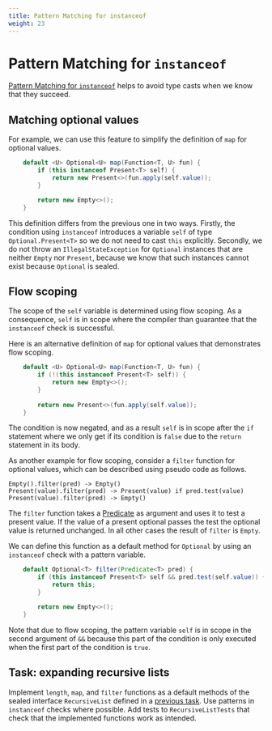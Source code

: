 ```yaml
---
title: Pattern Matching for instanceof
weight: 23
---
```


# Pattern Matching for `instanceof`

[Pattern Matching for `instanceof`](https://openjdk.java.net/jeps/394)
helps to avoid type casts when we know that they succeed.

## Matching optional values

For example, we can use this feature 
to simplify the definition of `map` for optional values.

```java
    default <U> Optional<U> map(Function<T, U> fun) {
        if (this instanceof Present<T> self) {
            return new Present<>(fun.apply(self.value));
        }

        return new Empty<>();
    }
```

This definition differs from the previous one in two ways.
Firstly, the condition using `instanceof` introduces a variable `self`
of type `Optional.Present<T>` so we do not need to cast `this` explicitly.
Secondly, we do not throw an `IllegalStateException` for `Optional` instances
that are neither `Empty` nor `Present`, 
because we know that such instances cannot exist because `Optional` is sealed.

## Flow scoping

The scope of the `self` variable is determined using flow scoping.
As a consequence, `self` is in scope 
where the compiler than guarantee that the `instanceof` check is successful.

Here is an alternative definition of `map` for optional values 
that demonstrates flow scoping.

```java
    default <U> Optional<U> map(Function<T, U> fun) {
        if (!(this instanceof Present<T> self)) {
            return new Empty<>();
        }
        
        return new Present<>(fun.apply(self.value));
    }
```

The condition is now negated, and as a result 
`self` is in scope after the `if` statement
where we only get if its condition is `false`
due to the `return` statement in its body.

As another example for flow scoping,
consider a `filter` function for optional values,
which can be described using pseudo code as follows.

```
Empty().filter(pred) -> Empty()
Present(value).filter(pred) -> Present(value) if pred.test(value)
Present(value).filter(pred) -> Empty()
```

The `filter` function takes a
[Predicate](https://docs.oracle.com/en/java/javase/17/docs/api/java.base/java/util/function/Predicate.html)
as argument and uses it to test a present value.
If the value of a present optional passes the test
the optional value is returned unchanged.
In all other cases the result of `filter` is `Empty`.

We can define this function as a default method for `Optional`
by using an `instanceof` check with a pattern variable.

```java
    default Optional<T> filter(Predicate<T> pred) {
        if (this instanceof Present<T> self && pred.test(self.value)) {
            return this;
        }

        return new Empty<>();
    }
```

Note that due to flow scoping, 
the pattern variable `self` is in scope in the second argument of `&&`
because this part of the condition is only executed 
when the first part of the condition is `true`.

## Task: expanding recursive lists

Implement `length`, `map`, and `filter` functions
as a default methods of the sealed interface `RecursiveList`
defined in a [previous task](../records/#task-recursive-lists).
Use patterns in `instanceof` checks where possible.
Add tests to `RecursiveListTests` that check that the implemented functions
work as intended.
